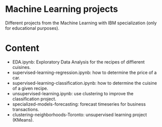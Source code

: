 # Machine Learning projects
Different projects from the Machine Learning with IBM specialization (only for educational purposes). 

# Content

- EDA.ipynb: Exploratory Data Analysis for the recipes of diffierent cuisines.
- supervised-learning-regression.ipynb: how to determine the price of a car.
- supervised-learning-classification.ipynb: how to determine the cuisine of a given recipe.
- unsupervised-learning.ipynb: use clustering to improve the classification project.
- specialized-models-forecasting: forecast timeseries for business transactions.
- clustering-neighborhoods-Toronto: unsupervised learning project (KMeans).

